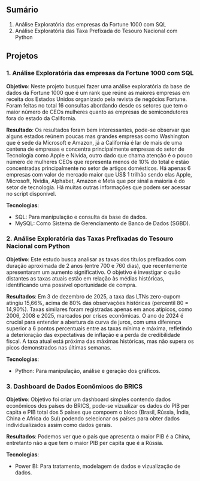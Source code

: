 ## Sumário
1. Análise Exploratória das empresas da Fortune 1000 com SQL
2. Análise Exploratória das Taxa Prefixada do Tesouro Nacional com Python

## Projetos

### 1. Análise Exploratória das empresas da Fortune 1000 com SQL

**Objetivo**: Neste projeto busquei fazer uma análise exploratória da base de dados da Fortune 1000 que é um rank que reúne as maiores empresas em receita dos Estados Unidos organizado pela revista de negócios Fortune. Foram feitas no total 16 consultas abordando desde os setores que tem o maior número de CEOs mulheres quanto as empresas de semicondutores fora do estado da California. 

**Resultado**: Os resultados foram bem interessantes, pode-se observar que alguns estados reúnem poucas mas grandes empresas como Washington que é sede da Microsoft e Amazon, já a California é lar de mais de uma centena de empresas e concentra principalmente empresas do setor de Tecnologia como Apple e Nivida, outro dado que chama atenção é o pouco número de mulheres CEOs que representa menos de 10% do total e estão concentradas principalmente no setor de artigos domésticos. Há apenas 6 empresas com valor de mercado maior que US$ 1 trilhão sendo elas Apple, Microsoft, Nvidia, Alphabet, Amazon e Meta que por sinal a maioria é do setor de tecnologia. Há muitas outras informações que podem ser acessar no script disponível. 

**Tecnologias**: 
- SQL: Para manipulação e consulta da base de dados.
- MySQL: Como Sistema de Gerenciamento de Banco de Dados (SGBD).

### 2. Análise Exploratória das Taxas Prefixadas do Tesouro Nacional com Python

**Objetivo**: Este estudo busca analisar as taxas dos títulos prefixados com duração aproximada de 2 anos (entre 700 e 760 dias), que recentemente apresentaram um aumento significativo. O objetivo é investigar o quão distantes as taxas atuais estão em relação às médias históricas, identificando uma possível oportunidade de compra.

**Resultados**: Em 3 de dezembro de 2025, a taxa das LTNs zero-cupom atingiu 15,66%, acima de 80% das observações históricas (percentil 80 = 14,90%). Taxas similares foram registradas apenas em anos atípicos, como 2006, 2008 e 2025, marcados por crises econômicas. O ano de 2024 é crucial para entender a abertura da curva de juros, com uma diferença superior a 6 pontos percentuais entre as taxas mínima e máxima, refletindo a deterioração das expectativas de inflação e a perda de credibilidade fiscal. A taxa atual está próxima das máximas históricas, mas não supera os picos demonstrados nas últimas semanas. 

**Tecnologias**:
- Python: Para manipulação, análise e geração dos gráficos.

### 3. Dashboard de Dados Econômicos do BRICS

**Objetivo**: Objetivo foi criar um dashboard simples contendo dados econômicos dos países do BRICS, pode-se vizualizar os dados do PIB per capita e PIB total dos 5 países que compoem o bloco (Brasil, Rússia, Índia, China e Africa do Sul) podendo selecionar os países para obter dados individualizados assim como dados gerais. 

**Resultados**: Podemos ver que o país que apresenta o maior PIB é a China, entretanto não a que tem o maior PIB per capita que é a Rússia.

**Tecnologias**: 
- Power BI: Para tratamento, modelagem de dados e vizualização de dados.


